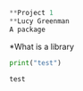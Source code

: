 ```python
**Project 1
**Lucy Greenman
A package
```

*What is a library


```python
print("test")
```

    test

